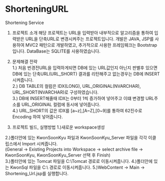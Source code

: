 # ShorteningURL
Shortening Service

1. 프로젝트 소개
 해당 프로젝트는 URL을 입력받아 내부적으로 알고리즘을 통하여 입력받은 URL을 단축URL로 변경시켜주는 프로젝트입니다.
 개발은 JAVA, JSP를 사용하여 MVC2 패턴으로 개발하였고, 추가적으로 사용한 프레임웨크는 Bootstrap입니다.
 DataBase는 SQLITE를 사용하였습니다.

2. 문제해결 전략  
  1.) 처음 번경전URL을 입력하게되면 DB에 있는 URL값인지 아닌지 판별후 있으면 DB에 있는 단축URL(URL_SHORT) 결과를 리턴해주고 
   없는경우는 DB에 INSERT 시켜줍니다.    
  2.) DB TABLE의 컬럼은 IDX(LONG), URL_ORIGINAL(NVARCHAR), URL_SHORT(NVARCHAR)로 구성하였습니다.  
  3.) DB에 INSERT해줄때 IDX는 0부터 1씩 증가하여 넣어주고 이떄 변경할 URL주소를 URL_ORIGINAL 컬럼에 동시에 넣어줍니다.  
  4.) URL_SHORT의 값은 IDX를 [a~z],[A~Z],[0~9]를 통하여 62진수로 Encoding 하여 넣어줍니다.
 
 
3. 프로젝트 빌드, 실행방법
 1.)새로운 workspace생성
 
 2.)폴더안에 있는 KwonSoonKyu 파일과 KwonSoonKyu_Server 파일을 각각 이클립스에서 Import 시켜줍니다.  
    (General -> Existing Projects into Workspace -> select archive file -> KwonSoonKyu, KwonSoonKyu_Server 선택 후 Finish)    
 3.)폴터안에 있는 Tomcat 파일을 C:\Tomcat 경로로 이동시켜줍니다. 
 4.)폴더안에 있는 KwonSql 파일을 C:\ 경로로 이동시켜줍니다. 
 5.)WebContent -> Main -> Shortening_Url.jsp를 실행합니다.



